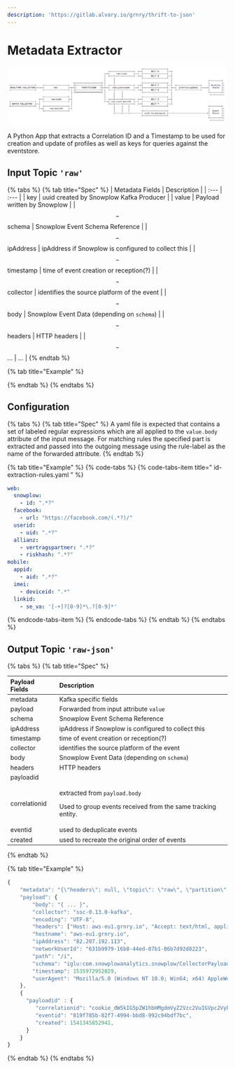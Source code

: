 ```yaml
---
description: 'https://gitlab.alvary.io/grnry/thrift-to-json'
---
```


# Metadata Extractor



![](../.gitbook/assets/thrift2json.png)

A Python App that extracts a Correlation ID and a Timestamp to be used for creation and update of profiles as well as keys for queries against the eventstore.

## Input Topic `'raw'`

{% tabs %}
{% tab title="Spec" %}
| Metadata Fields | Description |
| :--- | :--- |
| key | uuid created by Snowplow Kafka Producer |
| value | Payload written by Snowplow |
| $$-$$ schema | Snowplow Event Schema Reference |
| $$-$$ ipAddress | ipAddress if Snowplow is configured to collect this |
| $$-$$ timestamp  | time of event creation or reception\(?\) |
| $$-$$ collector  | identifies the source platform of the event |
| $$-$$ body  | Snowplow Event Data \(depending on `schema`\) |
| $$-$$ headers  | HTTP headers |
| $$-$$ ...  | ... |
{% endtab %}

{% tab title="Example" %}

{% endtab %}
{% endtabs %}

## Configuration

{% tabs %}
{% tab title="Spec" %}
A yaml file is expected that contains a set of labeled regular expressions which are all applied to the `value.body` attribute of the input message. For matching rules the specified part is extracted and passed into the outgoing message using the rule-label as the name of the forwarded attribute.
{% endtab %}

{% tab title="Example" %}
{% code-tabs %}
{% code-tabs-item title=" id-extraction-rules.yaml " %}
```yaml
web:
  snowplow:
    - id: ".*?"
  facebook:
    - url: "https://facebook.com/(.*?)/"
  userid:
    - uid: ".*?"
  allianz:
    - vertragspartner: ".*?"
    - riskhash: ".*?"
mobile:
  appid:
    - aid: ".*?"
  imei:
    - deviceid: ".*"
  linkid:
    - se_va: '[-+]?[0-9]*\.?[0-9]*'
```
{% endcode-tabs-item %}
{% endcode-tabs %}
{% endtab %}
{% endtabs %}

## Output Topic `'raw-json'`

{% tabs %}
{% tab title="Spec" %}
<table>
  <thead>
    <tr>
      <th style="text-align:left">Payload Fields</th>
      <th style="text-align:left">Description</th>
    </tr>
  </thead>
  <tbody>
    <tr>
      <td style="text-align:left">metadata</td>
      <td style="text-align:left">Kafka specific fields</td>
    </tr>
    <tr>
      <td style="text-align:left">payload</td>
      <td style="text-align:left">Forwarded from input attribute <code>value </code>
      </td>
    </tr>
    <tr>
      <td style="text-align:left"><em></em> schema</td>
      <td style="text-align:left">Snowplow Event Schema Reference</td>
    </tr>
    <tr>
      <td style="text-align:left"><em></em> ipAddress</td>
      <td style="text-align:left">ipAddress if Snowplow is configured to collect this</td>
    </tr>
    <tr>
      <td style="text-align:left"><em></em> timestamp</td>
      <td style="text-align:left">time of event creation or reception(?)</td>
    </tr>
    <tr>
      <td style="text-align:left"><em></em> collector</td>
      <td style="text-align:left">identifies the source platform of the event</td>
    </tr>
    <tr>
      <td style="text-align:left"><em></em> body</td>
      <td style="text-align:left">Snowplow Event Data (depending on <code>schema</code>)</td>
    </tr>
    <tr>
      <td style="text-align:left"><em></em> headers</td>
      <td style="text-align:left">HTTP headers</td>
    </tr>
    <tr>
      <td style="text-align:left">payloadid</td>
      <td style="text-align:left"></td>
    </tr>
    <tr>
      <td style="text-align:left">correlationid</td>
      <td style="text-align:left">
        <p>extracted from <code>payload.body</code> 
        </p>
        <p>Used to group events received from the same tracking entity.</p>
      </td>
    </tr>
    <tr>
      <td style="text-align:left">eventid</td>
      <td style="text-align:left">used to deduplicate events</td>
    </tr>
    <tr>
      <td style="text-align:left">created</td>
      <td style="text-align:left">used to recreate the original order of events</td>
    </tr>
  </tbody>
</table>
{% endtab %}

{% tab title="Example" %}
```javascript
{
	"metadata": "{\"headers\": null, \"topic\": \"raw\", \"partition\": 0, \"key\": \"9417415d-7359-4ad0-8c3b-46ff4ca78c44\", \"timestamp\": [1, 1540748298485], \"offset\": 1746229}",
	"payload": {
		"body": "{ ... }",
		"collector": "ssc-0.13.0-kafka",
		"encoding": "UTF-8",
		"headers": ["Host: aws-eu1.grnry.io", "Accept: text/html, application/xhtml+xml, application/xml;q=0.9, image/webp, image/apng, */*;q=0.8", "Accept-Encoding: gzip, deflate, br", "Accept-Language: de-DE, de;q=0.9, en-US;q=0.8, en;q=0.7", "Cookie: _ga=GA1.2.1323636424.1533625971; ajs_anonymous_id=%22058bbd8d-cb74-47e4-aa27-9cc5fa4546aa%22; ajs_group_id=null; ajs_user_id=%22QjAVZpXa7qgJdZs6vGsNMA5M9yH3%22; mp_96b84420a1a32e448f73e7b9ffccebdb_mixpanel=%7B%22distinct_id%22%3A%20%22165133b330da0-0ad91354656274-47e1039-1fa400-165133b330f15e%22%2C%22%24initial_referrer%22%3A%20%22%24direct%22%2C%22%24initial_referring_domain%22%3A%20%22%24direct%22%7D", "Upgrade-Insecure-Requests: 1", "User-Agent: Mozilla/5.0 (Windows NT 10.0; Win64; x64) AppleWebKit/537.36 (KHTML, like Gecko) Chrome/67.0.3396.99 Safari/537.36", "X-Forwarded-For: 82.207.192.113", "X-Forwarded-Port: 443", "X-Forwarded-Proto: https", "Connection: keep-alive", "Timeout-Access: <function1>"],
		"hostname": "aws-eu1.grnry.io",
		"ipAddress": "82.207.192.113",
		"networkUserId": "631b9979-16b8-44ed-87b1-86b7d92d8223",
		"path": "/i",
		"schema": "iglu:com.snowplowanalytics.snowplow/CollectorPayload/thrift/1-0-0",
		"timestamp": 1535972952029,
		"userAgent": "Mozilla/5.0 (Windows NT 10.0; Win64; x64) AppleWebKit/537.36 (KHTML, like Gecko) Chrome/67.0.3396.99 Safari/537.36"
	},
    {
      "payloadid" : {
         "correlationid": "cookie_dW5kIG5pZW1hbHMgdmVyZ2Vzc2VuIGVpc2VybiB1bmlvbg==",
         "eventid": "819f785b-82f7-4994-bbd8-992c94bdf7bc",
         "created": 1541345852941,
      }
    }
}
```
{% endtab %}
{% endtabs %}



